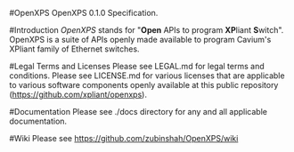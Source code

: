 #OpenXPS
OpenXPS 0.1.0 Specification.

#Introduction
*OpenXPS* stands for "**Open** APIs to program **XP**liant **S**witch". OpenXPS
is a suite of APIs openly made available to program Cavium's XPliant family of 
Ethernet switches. 

#Legal Terms and Licenses
Please see LEGAL.md for legal terms and conditions. Please see LICENSE.md for 
various licenses that are applicable to various software components openly 
available at this public repository (https://github.com/xpliant/openxps).

#Documentation
Please see ./docs directory for any and all applicable documentation.

#Wiki
Please see https://github.com/zubinshah/OpenXPS/wiki
